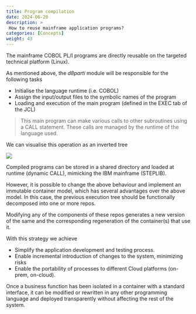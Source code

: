 ```yaml
---
title: Program compilation
date: 2024-06-20
description: >
 How to reuse mainframe application programs?
categories: [Concepts]
weight: 43
---
```


The mainframe COBOL PL/I programs are directly reusable on the targeted technical platform (Linux).

As mentioned above, the _d8parti_ module will be responsible for the following tasks

* Initialise the language runtime (i.e. COBOL)
* Assign the input/output files to the symbolic names of the program
* Loading and execution of the main program (defined in the EXEC tab of the JCL)


> This main program can make various calls to other subroutines using a CALL statement. These calls are managed by the runtime of the language used.


We can visualise this operation as an inverted tree


![](/img/others/arch-batch2-v1.0.png)


Compiled programs can be stored in a shared directory and loaded at runtime (dynamic CALL), mimicking the IBM mainframe (STEPLIB). 

However, it is possible to change the above behaviour and implement an immutable container model, which has several advantages over the above model. In this case, the previous execution tree should be functionally decomposed into one or more repos.

Modifying any of the components of these repos generates a new version of the same and the corresponding regeneration of the container(s) that use it.

With this strategy we achieve

* Simplify the application development and testing process.
* Enable incremental introduction of changes to the system, minimizing risks
* Enable the portability of processes to different Cloud platforms (on-prem, on-cloud).

Once a business function has been isolated in a container with a standard interface, it can be modified or rewritten in any other programming language and deployed transparently without affecting the rest of the system.   
